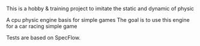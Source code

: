 This is a hobby & training project to imitate the static and dynamic of physic

A cpu physic engine basis for simple games
The goal is to use this engine for a car racing simple game

Tests are based on SpecFlow.
